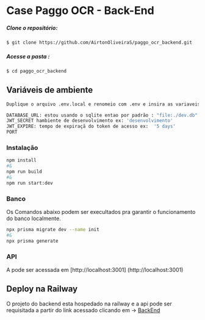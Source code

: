 # Case Paggo OCR - Back-End


##### Clone o repositório:
```sh
$ git clone https://github.com/AirtonOliveiraS/paggo_ocr_backend.git
```

##### Acesse a pasta :
```sh
$ cd paggo_ocr_backend
```

## Variáveis de ambiente

```bash
Duplique o arquivo .env.local e renomeio com .env e insira as variaveis de ambiente necessarias

DATABASE_URL: estou usando o sqlite entao por padrão : "file:./dev.db"
JWT_SECRET hambiente de desenvolvimento ex: 'desenvolvimento'
JWT_EXPIRE: tempo de expiraçã do token de acesso ex:  '5 days'
PORT
```




### Instalação

```bash
npm install
#&
npm run build 
#&
npm run start:dev


```
### Banco
Os Comandos abaixo podem ser execultados  pra garantir o funcionamento do banco localmente.

```bash
npx prisma migrate dev --name init
#&
npx prisma generate

```


### API
A pode ser acessada em 
[http://localhost:3001] (http://localhost:3001) 



## Deploy na  Railway

O projeto do backend  esta hospedado na railway e  a api pode ser requisitada a partir do link  acessado clicando em ->  [BackEnd](https://paggoocrbackend-production.up.railway.app/) 